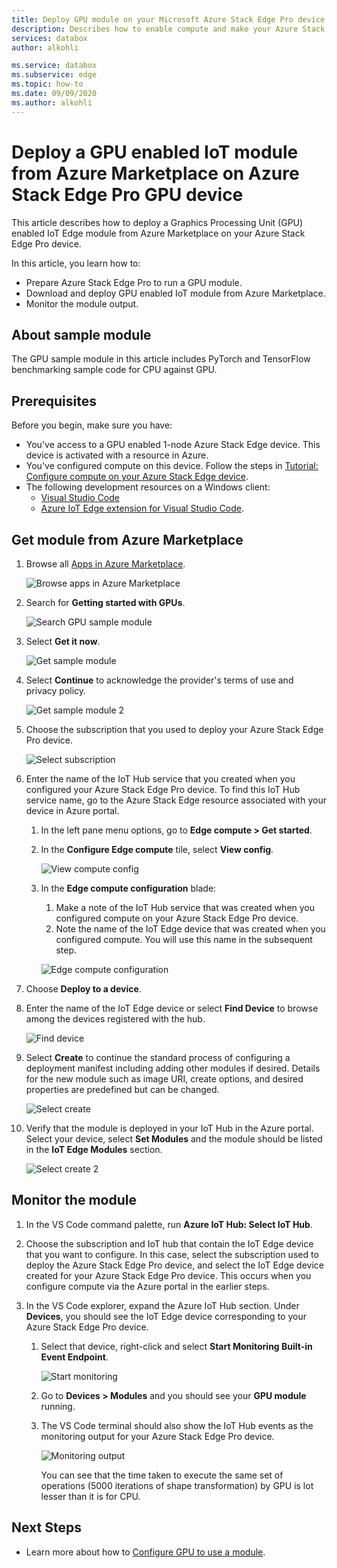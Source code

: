 ```yaml
---
title: Deploy GPU module on your Microsoft Azure Stack Edge Pro device from Azure Marketplace| Microsoft Docs
description: Describes how to enable compute and make your Azure Stack Edge Pro device compute-ready via the local UI.
services: databox
author: alkohli

ms.service: databox
ms.subservice: edge
ms.topic: how-to
ms.date: 09/09/2020
ms.author: alkohli
---
```


# Deploy a GPU enabled IoT module from Azure Marketplace on Azure Stack Edge Pro GPU device

This article describes how to deploy a Graphics Processing Unit (GPU) enabled IoT Edge module from Azure Marketplace on your Azure Stack Edge Pro device. 

In this article, you learn how to:
  - Prepare Azure Stack Edge Pro to run a GPU module.
  - Download and deploy GPU enabled IoT module from Azure Marketplace.
  - Monitor the module output.

## About sample module

The GPU sample module in this article includes PyTorch and TensorFlow benchmarking sample code for CPU against GPU.

## Prerequisites

Before you begin, make sure you have:

- You've access to a GPU enabled 1-node Azure Stack Edge device. This device is activated with a resource in Azure. 
- You've configured compute on this device. Follow the steps in [Tutorial: Configure compute on your Azure Stack Edge device](azure-stack-edge-gpu-deploy-configure-compute.md).
- The following development resources on a Windows client:
    - [Visual Studio Code](https://code.visualstudio.com/)  
    - [Azure IoT Edge extension for Visual Studio Code](https://marketplace.visualstudio.com/items?itemName=vsciot-vscode.azure-iot-edge).   


## Get module from Azure Marketplace

1. Browse all [Apps in Azure Marketplace](https://azuremarketplace.microsoft.com/marketplace/apps).

    ![Browse apps in Azure Marketplace](media/azure-stack-edge-gpu-deploy-sample-module-marketplace/browse-apps-marketplace-1.png)

2. Search for **Getting started with GPUs**.

    ![Search GPU sample module](media/azure-stack-edge-gpu-deploy-sample-module-marketplace/search-gpu-sample-module-1.png)

3. Select **Get it now**.

    ![Get sample module](media/azure-stack-edge-gpu-deploy-sample-module-marketplace/get-sample-module-1.png)

4. Select **Continue** to acknowledge the provider's terms of use and privacy policy. 

    ![Get sample module 2](media/azure-stack-edge-gpu-deploy-sample-module-marketplace/terms-of-use-1.png)

5. Choose the subscription that you used to deploy your Azure Stack Edge Pro device.

    ![Select subscription](media/azure-stack-edge-gpu-deploy-sample-module-marketplace/select-subscription-1.png)

6. Enter the name of the IoT Hub service that you created when you configured your Azure Stack Edge Pro device. To find this IoT Hub service name, go to the Azure Stack Edge resource associated with your device in Azure portal. 

    1. In the left pane menu options, go to **Edge compute > Get started**. 

    1. In the **Configure Edge compute** tile, select **View config**. 

        ![View compute config](media/azure-stack-edge-gpu-deploy-sample-module-marketplace/view-config-1.png)

    1. In the **Edge compute configuration** blade:

        1. Make a note of the IoT Hub service that was created when you configured compute on your Azure Stack Edge Pro device.
        2. Note the name of the IoT Edge device that was created when you configured compute. You will use this name in the subsequent step.

        ![Edge compute configuration](media/azure-stack-edge-gpu-deploy-sample-module/view-compute-config-1.png)

10. Choose **Deploy to a device**.

11. Enter the name of the IoT Edge device or select **Find Device** to browse among the devices registered with the hub.

    ![Find device](media/azure-stack-edge-gpu-deploy-sample-module-marketplace/find-device-1.png)

12. Select **Create** to continue the standard process of configuring a deployment manifest including adding other modules if desired. Details for the new module such as image URI, create options, and desired properties are predefined but can be changed.

    ![Select create](media/azure-stack-edge-gpu-deploy-sample-module-marketplace/target-devices-iot-edge-module-1.png)


13. Verify that the module is deployed in your IoT Hub in the Azure portal. Select your device, select **Set Modules** and the module should be listed in the **IoT Edge Modules** section.

    ![Select create 2](media/azure-stack-edge-gpu-deploy-sample-module-marketplace/running-module-iotres-1.png)

## Monitor the module  

1. In the VS Code command palette, run **Azure IoT Hub: Select IoT Hub**.

2. Choose the subscription and IoT hub that contain the IoT Edge device that you want to configure. In this case, select the subscription used to deploy the Azure Stack Edge Pro device, and select the IoT Edge device created for your Azure Stack Edge Pro device. This occurs when you configure compute via the Azure portal in the earlier steps.

3. In the VS Code explorer, expand the Azure IoT Hub section. Under **Devices**, you should see the IoT Edge device corresponding to your Azure Stack Edge Pro device. 

    1. Select that device, right-click and select **Start Monitoring Built-in Event Endpoint**.
  
        ![Start monitoring](media/azure-stack-edge-gpu-deploy-sample-module/monitor-builtin-event-endpoint-1.png)  

    2. Go to **Devices > Modules** and you should see your **GPU module** running.

    3. The VS Code terminal should also show the IoT Hub events as the monitoring output for your Azure Stack Edge Pro device.

        ![Monitoring output](media/azure-stack-edge-gpu-deploy-sample-module/monitor-events-output-1.png) 

        You can see that the time taken to execute the same set of operations (5000 iterations of shape transformation) by GPU is lot lesser than it is for CPU.

## Next Steps

- Learn more about how to [Configure GPU to use a module](azure-stack-edge-j-series-configure-gpu-modules.md).
